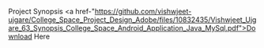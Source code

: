 
Project Synopsis <a href-"https://github.com/vishwjeet-ujgare/College_Space_Project_Design_Adobe/files/10832435/Vishwjeet_Ujgare_63_Synopsis_College_Space_Android_Application_Java_MySql.pdf">Download Here</a>
